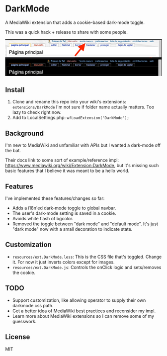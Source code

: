 # DarkMode

A MediaWiki extension that adds a cookie-based dark-mode toggle.

This was a quick hack + release to share with some people.

![screenshot](/screenshot.jpg)

## Install

1. Clone and rename this repo into your wiki's extensions: `extensions/DarkMode`
   I'm not sure if folder name actually matters. Too lazy to check right now.
2. Add to LocalSettings.php: `wfLoadExtension('DarkMode');`

## Background

I'm new to MediaWiki and unfamiliar with APIs but I wanted a dark-mode off the bat.

Their docs link to some sort of example/reference impl: https://www.mediawiki.org/wiki/Extension:DarkMode,
but it's missing such basic features that I believe it was meant to be a hello world.

## Features

I've implemented these features/changes so far:

-   Adds a i18n'ed dark-mode toggle to global navbar.
-   The user's dark-mode setting is saved in a cookie.
-   Avoids white flash of bgcolor.
-   Removed the toggle between "dark mode" and "default mode". It's just "dark mode" now with a small decoration to indicate state.

## Customization

-   `resources/ext.DarkMode.less`: This is the CSS file that's toggled. Change it.
    For now it just inverts colors except for images.
-   `resources/ext.DarkMode.js`: Controls the onClick logic and sets/removes the cookie.

## TODO

-   Support customization, like allowing operator to supply their own darkmode.css path.
-   Get a better idea of MediaWiki best practices and reconsider my impl.
-   Learn more about MediaWiki extensions so I can remove some of my guesswork.

## License

MIT
